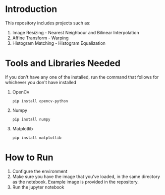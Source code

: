 # Introduction
This repository includes projects such as:

1. Image Resizing - Nearest Neighbour and Bilinear Interpolation
2. Affine Transform - Warping
3. Histogram Matching - Histogram Equalization

# Tools and Libraries Needed

If you don't have any one of the installed, run the command that follows for whichever you don't have installed

1. OpenCv

    ```pip install opencv-python```
2. Numpy

    ```pip install numpy```
3. Matplotlib

    ```pip install matplotlib```

# How to Run
1. Configure the environment
2. Make sure you have the image that you've loaded, in the same directory as the notebook. Example image is provided in the repository.
3. Run the jupyter notebook